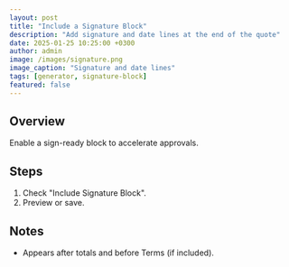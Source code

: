 ```yaml
---
layout: post
title: "Include a Signature Block"
description: "Add signature and date lines at the end of the quote"
date: 2025-01-25 10:25:00 +0300
author: admin
image: /images/signature.png
image_caption: "Signature and date lines"
tags: [generator, signature-block]
featured: false
---
```

## Overview
Enable a sign-ready block to accelerate approvals.

## Steps
1. Check "Include Signature Block".
2. Preview or save.

## Notes
- Appears after totals and before Terms (if included).
